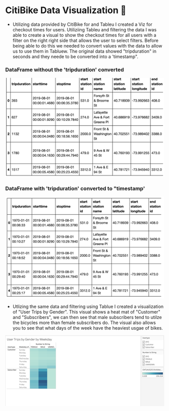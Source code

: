 # CitiBike Data Visualization 🚴

- Utilizing data provided by CitiBike for and Tableu I created a Viz for checkout times for users. Utiliziing Tableu and filtering the data I was able to create a visual to show the checkout times for all users with a filter on the right right side that allows the user to select filters. Before being able to do this we needed to convert values with the data to allow us to use them in Tabluew. The original data showed "tripduration" in seconds and they neede to be converted into a 'timestamp". 

### DataFrame without the 'tripduration' converted 

![](https://github.com/fuentesjo6/bikesharing/blob/main/Resources/df_w:out_conversion.png)


### DataFrame with 'tripduration' converted to "timestamp'

![](https://github.com/fuentesjo6/bikesharing/blob/main/Resources/df_with_conversion.png)

- Utlizing the same data and filtering using Tablue I created a visualization of "User Trips by Gender". This visual shows a heat mat of "Customer" and "Subscribers", we can then see that male subscribers tend to utilze the bicycles more than female subscribers do. The visual also allows you to see that what days of the week have the heaviest usgae of bikes. 

![](https://github.com/fuentesjo6/bikesharing/blob/main/Resources/User_trips_by_gender_by_weekday.png)






